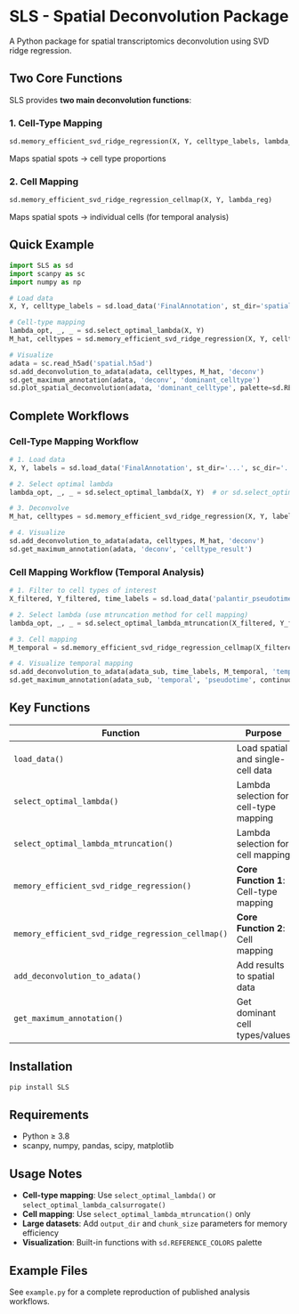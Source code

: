 # SLS - Spatial Deconvolution Package

A Python package for spatial transcriptomics deconvolution using SVD ridge regression.

## Two Core Functions

SLS provides **two main deconvolution functions**:

### 1. Cell-Type Mapping
```python
sd.memory_efficient_svd_ridge_regression(X, Y, celltype_labels, lambda_reg)
```
Maps spatial spots → cell type proportions

### 2. Cell Mapping  
```python
sd.memory_efficient_svd_ridge_regression_cellmap(X, Y, lambda_reg)
```
Maps spatial spots → individual cells (for temporal analysis)

## Quick Example

```python
import SLS as sd
import scanpy as sc
import numpy as np

# Load data
X, Y, celltype_labels = sd.load_data('FinalAnnotation', st_dir='spatial.h5ad', sc_dir='sc.h5ad')

# Cell-type mapping
lambda_opt, _, _ = sd.select_optimal_lambda(X, Y)
M_hat, celltypes = sd.memory_efficient_svd_ridge_regression(X, Y, celltype_labels, lambda_opt)

# Visualize
adata = sc.read_h5ad('spatial.h5ad')
sd.add_deconvolution_to_adata(adata, celltypes, M_hat, 'deconv')
sd.get_maximum_annotation(adata, 'deconv', 'dominant_celltype')
sd.plot_spatial_deconvolution(adata, 'dominant_celltype', palette=sd.REFERENCE_COLORS)
```

## Complete Workflows

### Cell-Type Mapping Workflow
```python
# 1. Load data
X, Y, labels = sd.load_data('FinalAnnotation', st_dir='...', sc_dir='...')

# 2. Select optimal lambda
lambda_opt, _, _ = sd.select_optimal_lambda(X, Y)  # or sd.select_optimal_lambda_calsurrogate

# 3. Deconvolve
M_hat, celltypes = sd.memory_efficient_svd_ridge_regression(X, Y, labels, lambda_opt)

# 4. Visualize
sd.add_deconvolution_to_adata(adata, celltypes, M_hat, 'deconv')
sd.get_maximum_annotation(adata, 'deconv', 'celltype_result')
```

### Cell Mapping Workflow (Temporal Analysis)
```python
# 1. Filter to cell types of interest
X_filtered, Y_filtered, time_labels = sd.load_data('palantir_pseudotime', adata=adata_sub, HHA=temporal_data)

# 2. Select lambda (use mtruncation method for cell mapping)
lambda_opt, _, _ = sd.select_optimal_lambda_mtruncation(X_filtered, Y_filtered)

# 3. Cell mapping
M_temporal = sd.memory_efficient_svd_ridge_regression_cellmap(X_filtered, Y_filtered, lambda_opt)

# 4. Visualize temporal mapping
sd.add_deconvolution_to_adata(adata_sub, time_labels, M_temporal, 'temporal')
sd.get_maximum_annotation(adata_sub, 'temporal', 'pseudotime', continuous=True, feature_values=time_labels)
```

## Key Functions

| Function | Purpose |
|----------|---------|
| `load_data()` | Load spatial and single-cell data |
| `select_optimal_lambda()` | Lambda selection for cell-type mapping |
| `select_optimal_lambda_mtruncation()` | Lambda selection for cell mapping |
| `memory_efficient_svd_ridge_regression()` | **Core Function 1**: Cell-type mapping |
| `memory_efficient_svd_ridge_regression_cellmap()` | **Core Function 2**: Cell mapping |
| `add_deconvolution_to_adata()` | Add results to spatial data |
| `get_maximum_annotation()` | Get dominant cell types/values |

## Installation

```bash
pip install SLS
```

## Requirements

- Python ≥ 3.8
- scanpy, numpy, pandas, scipy, matplotlib

## Usage Notes

- **Cell-type mapping**: Use `select_optimal_lambda()` or `select_optimal_lambda_calsurrogate()`
- **Cell mapping**: Use `select_optimal_lambda_mtruncation()` only
- **Large datasets**: Add `output_dir` and `chunk_size` parameters for memory efficiency
- **Visualization**: Built-in functions with `sd.REFERENCE_COLORS` palette

## Example Files

See `example.py` for a complete reproduction of published analysis workflows.